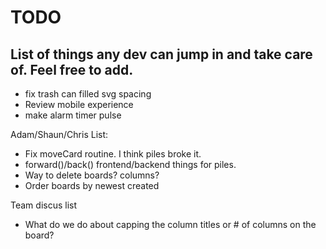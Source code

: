 TODO
====================

List of things any dev can jump in and take care of. Feel free to add.
----------------------------------------------------------------------

+   fix trash can filled svg spacing
+   Review mobile experience
+   make alarm  timer pulse

Adam/Shaun/Chris List:

- Fix moveCard routine. I think piles broke it.
- forward()/back() frontend/backend things for piles.
- Way to delete boards? columns?
- Order boards by newest created

Team discus list
- What do we do about capping the column titles or # of columns on the board?
